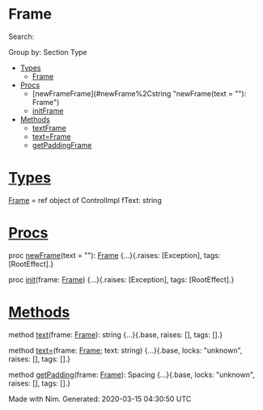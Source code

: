 Frame
=====

Search: 

Group by: Section Type

*   [Types](#7)
    *   [Frame](#Frame "Frame = ref object of ControlImpl
          fText: string")
*   [Procs](#12)
    *   [newFrameFrame](#newFrame%2Cstring "newFrame(text = ""): Frame")
    *   [initFrame](#init%2CFrame "init(frame: Frame)")
*   [Methods](#14)
    *   [textFrame](#text.e%2CFrame "text(frame: Frame): string")
    *   [text=Frame](#text%3D.e%2CFrame%2Cstring "text=(frame: Frame; text: string)")
    *   [getPaddingFrame](#getPadding.e%2CFrame "getPadding(frame: Frame): Spacing")

[Types](#7)
===========

[Frame](Frame.html#Frame) \= ref object of ControlImpl
  fText: string

[Procs](#12)
============

proc [newFrame](#newFrame%2Cstring)(text \= ""): [Frame](Frame.html#Frame) {...}{.raises: \[Exception\], tags: \[RootEffect\].}

proc [init](#init%2CFrame)(frame: [Frame](Frame.html#Frame)) {...}{.raises: \[Exception\], tags: \[RootEffect\].}

[Methods](#14)
==============

method [text](#text.e%2CFrame)(frame: [Frame](Frame.html#Frame)): string {...}{.base, raises: \[\], tags: \[\].}

method [text=](#text%3D.e%2CFrame%2Cstring)(frame: [Frame](Frame.html#Frame); text: string) {...}{.base, locks: "unknown", raises: \[\], tags: \[\].}

method [getPadding](#getPadding.e%2CFrame)(frame: [Frame](Frame.html#Frame)): Spacing {...}{.base, locks: "unknown", raises: \[\], tags: \[\].}

  
Made with Nim. Generated: 2020-03-15 04:30:50 UTC
